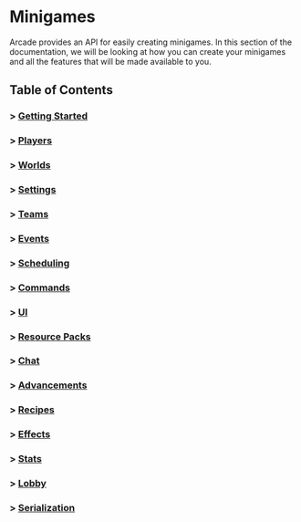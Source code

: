 # Minigames

Arcade provides an API for easily creating minigames. In this
section of the documentation, we will be looking at how you can create your
minigames and all the features that will be made available to you.

## Table of Contents

### > [Getting Started](./minigames/getting_started.md)
### > [Players](./minigames/players.md)
### > [Worlds](./minigames/worlds.md)
### > [Settings](./minigames/settings.md)
### > [Teams](./minigames/teams.md)
### > [Events](./minigames/events.md)
### > [Scheduling](./minigames/scheduling.md)
### > [Commands](./minigames/commands.md)
### > [UI](./minigames/ui.md)
### > [Resource Packs](./minigames/resource_packs.md)
### > [Chat](./minigames/chat.md)
### > [Advancements](./minigames/advancements.md)
### > [Recipes](./minigames/recipes.md)
### > [Effects](./minigames/effects.md)
### > [Stats](./minigames/stats.md)


### > [Lobby](./minigames/lobby.md)


### > [Serialization](./minigames/serialization.md)